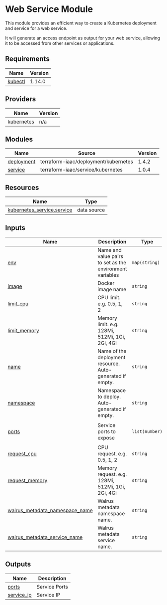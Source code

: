 # Web Service Module

This module provides an efficient way to create a Kubernetes deployment and service for a web service.

It will generate an access endpoint as output for your web service, allowing it to be accessed from other services or applications.

<!-- BEGIN_TF_DOCS -->
## Requirements

| Name | Version |
|------|---------|
| <a name="requirement_kubectl"></a> [kubectl](#requirement\_kubectl) | 1.14.0 |

## Providers

| Name | Version |
|------|---------|
| <a name="provider_kubernetes"></a> [kubernetes](#provider\_kubernetes) | n/a |

## Modules

| Name | Source | Version |
|------|--------|---------|
| <a name="module_deployment"></a> [deployment](#module\_deployment) | terraform-iaac/deployment/kubernetes | 1.4.2 |
| <a name="module_service"></a> [service](#module\_service) | terraform-iaac/service/kubernetes | 1.0.4 |

## Resources

| Name | Type |
|------|------|
| [kubernetes_service.service](https://registry.terraform.io/providers/hashicorp/kubernetes/latest/docs/data-sources/service) | data source |

## Inputs

| Name | Description | Type | Default | Required |
|------|-------------|------|---------|:--------:|
| <a name="input_env"></a> [env](#input\_env) | Name and value pairs to set as the environment variables | `map(string)` | `{}` | no |
| <a name="input_image"></a> [image](#input\_image) | Docker image name | `string` | n/a | yes |
| <a name="input_limit_cpu"></a> [limit\_cpu](#input\_limit\_cpu) | CPU limit. e.g. 0.5, 1, 2 | `string` | `""` | no |
| <a name="input_limit_memory"></a> [limit\_memory](#input\_limit\_memory) | Memory limit. e.g. 128Mi, 512Mi, 1Gi, 2Gi, 4Gi | `string` | `""` | no |
| <a name="input_name"></a> [name](#input\_name) | Name of the deployment resource. Auto-generated if empty. | `string` | `""` | no |
| <a name="input_namespace"></a> [namespace](#input\_namespace) | Namespace to deploy. Auto-generated if empty. | `string` | `""` | no |
| <a name="input_ports"></a> [ports](#input\_ports) | Service ports to expose | `list(number)` | <pre>[<br>  80<br>]</pre> | no |
| <a name="input_request_cpu"></a> [request\_cpu](#input\_request\_cpu) | CPU request. e.g. 0.5, 1, 2 | `string` | `"0.1"` | no |
| <a name="input_request_memory"></a> [request\_memory](#input\_request\_memory) | Memory request. e.g. 128Mi, 512Mi, 1Gi, 2Gi, 4Gi | `string` | `"128Mi"` | no |
| <a name="input_walrus_metadata_namespace_name"></a> [walrus\_metadata\_namespace\_name](#input\_walrus\_metadata\_namespace\_name) | Walrus metadata namespace name. | `string` | `""` | no |
| <a name="input_walrus_metadata_service_name"></a> [walrus\_metadata\_service\_name](#input\_walrus\_metadata\_service\_name) | Walrus metadata service name. | `string` | `""` | no |

## Outputs

| Name | Description |
|------|-------------|
| <a name="output_ports"></a> [ports](#output\_ports) | Service Ports |
| <a name="output_service_ip"></a> [service\_ip](#output\_service\_ip) | Service IP |
<!-- END_TF_DOCS -->
